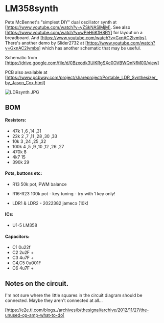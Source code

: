 # LM358synth
Pete McBennet's "simplest DIY"  dual oscillator synth at [https://www.youtube.com/watch?v=yZSkNASlMjM]. See also [https://www.youtube.com/watch?v=wPeH6KfH8RY] for layout on a breadboard. And [https://www.youtube.com/watch?v=GxnAC2Ivmbs]. There's another demo by Slider2732 at [https://www.youtube.com/watch?v=GxnAC2Ivmbs] which has another schematic that may be useful.

Schematic from [https://drive.google.com/file/d/0Bzxodk3UiKRgSXc0OVBWQnNfM00/view]

PCB also available at [https://www.pcbway.com/project/shareproject/Portable_LDR_Synthesizer_by_Jason_Cox.html]

![LDRsynth.JPG](./LDRsynth.JPG)

## BOM
#### Resistors:

- 47k		1 ,6 ,14 ,31
- 22k		2 ,7 ,11 ,28 ,30 ,33
- 10k		3 ,24 ,25 ,32
- 100k	4 ,5 ,9 ,10 ,12 ,26 ,27
- 470k  8
- 4k7   15
- 390k  29

#### Pots, buttons etc:

- R13  					50k pot, PWM balance
- R16-R23 				100k pot - key tuning - try with 1 key only!


- LDR1 & LDR2 - 2022382 jameco (10k)

#### ICs:

- U1-5 LM358

#### Capacitors:

- C1 					0u22f
- C2 					2u2F +
- C3 					4u7F +
- C4,C5  				0u001F
- C6     				4u7F +


## Notes on the circuit. 

I'm not sure where the little squares in the circuit diagram should be connected. Maybe they aren't connected at all... 

[https://e2e.ti.com/blogs_/archives/b/thesignal/archive/2012/11/27/the-unused-op-amp-what-to-do]
